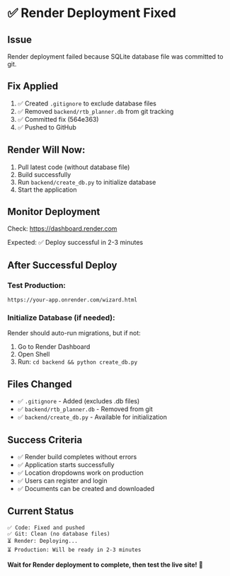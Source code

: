 # ✅ Render Deployment Fixed

## Issue
Render deployment failed because SQLite database file was committed to git.

## Fix Applied
1. ✅ Created `.gitignore` to exclude database files
2. ✅ Removed `backend/rtb_planner.db` from git tracking
3. ✅ Committed fix (564e363)
4. ✅ Pushed to GitHub

## Render Will Now:
1. Pull latest code (without database file)
2. Build successfully
3. Run `backend/create_db.py` to initialize database
4. Start the application

## Monitor Deployment
Check: https://dashboard.render.com

Expected: ✅ Deploy successful in 2-3 minutes

## After Successful Deploy

### Test Production:
```
https://your-app.onrender.com/wizard.html
```

### Initialize Database (if needed):
Render should auto-run migrations, but if not:
1. Go to Render Dashboard
2. Open Shell
3. Run: `cd backend && python create_db.py`

## Files Changed
- ✅ `.gitignore` - Added (excludes .db files)
- ✅ `backend/rtb_planner.db` - Removed from git
- ✅ `backend/create_db.py` - Available for initialization

## Success Criteria
- ✅ Render build completes without errors
- ✅ Application starts successfully
- ✅ Location dropdowns work on production
- ✅ Users can register and login
- ✅ Documents can be created and downloaded

## Current Status
```
✅ Code: Fixed and pushed
✅ Git: Clean (no database files)
⏳ Render: Deploying...
⏳ Production: Will be ready in 2-3 minutes
```

**Wait for Render deployment to complete, then test the live site!** 🚀
